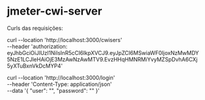 # jmeter-cwi-server

Curls das requisições:

curl --location 'http://localhost:3000/cwisers' \
--header 'authorization: eyJhbGciOiJIUzI1NiIsInR5cCI6IkpXVCJ9.eyJpZCI6MSwiaWF0IjoxNzMwMDY5NzE1LCJleHAiOjE3MzAwNzAwMTV9.EvzHHqHMNRMiYvyMZSpDvhA6CXj5yXTuBxnVkDcMYP4'

curl --location 'http://localhost:3000/login' \
--header 'Content-Type: application/json' \
--data '{
    "user": "",
    "password": ""
}'
